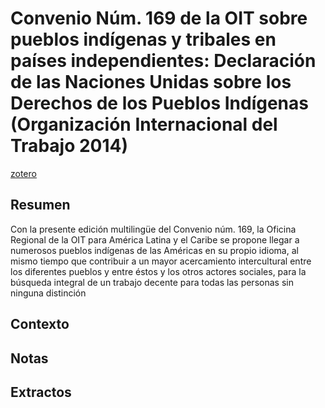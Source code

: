 # Convenio Núm. 169 de la OIT sobre pueblos indígenas y tribales en países independientes: Declaración de las Naciones Unidas sobre los Derechos de los Pueblos Indígenas (Organización Internacional del Trabajo 2014)
[zotero](zotero://select/items/@oit2014)

## Resumen
Con la presente edición multilingüe del Convenio núm. 169, la Oficina Regional de la OIT para América Latina y el Caribe se propone llegar a numerosos pueblos indígenas de las Américas en su propio idioma, al mismo tiempo que contribuir a un mayor acercamiento intercultural entre los diferentes pueblos y entre éstos y los otros actores sociales, para la búsqueda integral de un trabajo decente para todas las personas sin ninguna distinción

## Contexto



## Notas

## Extractos

